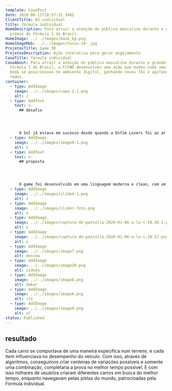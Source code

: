 ```yaml
---
template: CasePost
date: 2020-06-11T18:57:31.348Z
ClientTitle: 02.individual
title: fórmula individual
HomeDescription: Para atrair a atenção do público masculino durante o grande
  prêmio de Fórmula 1 do Brasil.
HomeImage: ../../images/base_bg.png
HomeImageMob: ../../images/torus-19-.jpg
ProjetosTitle: Game 3D
ProjetosDescription: Ação interativa para gerar engajamento
CaseTitle: fórmula individual
CaseAbout: Para atrair a atenção do público masculino durante o grande prêmio de
  Fórmula 1 do Brasil, a F/FWD desenvolveu uma ação que mudou como uma marca de
  moda se posicionava no ambiente digital, ganhando novos fãs e agitando as
  redes.
container:
  - type: AddImage
    image: ../../images/capa-2-1.png
    alt: z
  - type: AddText
    text: >-
      ## desafio




      O Sol já estava em sucesso desde quando a Enfim Lovers foi ao ar e – por que não? – às estrelas, já que essa ação foi idealizada para engajar ainda mais o público-alvo da marca ao seu lifestyle místico e vibe boa, através de um teste on-line para descobrir a combinação astrológica do participante e o seu amor/crush!
  - type: AddImage
    image: ../../images/image9-1.png
    alt: x
  - type: AddText
    text: >-
      ## proposta




      O game foi desenvolvido em uma linguagem moderna e clean, com um conceito "low poly" e um design refinado. Foram re-criadas 5 grandes cidades do mundo, cada uma com diferentes características geográficas. O conceito do game desafiava o usuário a montar um carro específico, com inúmeras variáveis como pneu, combustivel e outros acessórios.
  - type: AddImage
    image: ../../images/slide4-1.png
    alt: x
  - type: AddImage
    image: ../../images/slider-foto.png
    alt: x
  - type: AddImage
    image: ../../images/captura-de-pantalla-2020-01-06-a-la-s-20.56-1.png
    alt: x
  - type: AddImage
    image: ../../images/captura-de-pantalla-2020-01-06-a-la-s-20.57.png
    alt: x
  - type: AddImage
    image: ../../images/image7.png
    alt: moscow
  - type: AddImage
    image: ../../images/image10.png
    alt: sidney
  - type: AddImage
    image: ../../images/image8.png
    alt: dakar
  - type: AddImage
    image: ../../images/image6.png
    alt: rio
  - type: AddImage
    image: ../../images/image9.png
    alt: sf
status: Published
---
```

## resultado



Cada carro se comportava de uma maneira específica num terreno, e cada item influenciava no desempenho do veículo. Com isso, através de algoritmos, conseguimos criar centenas de variações possíveis e somente uma combinação, completaria a prova no melhor tempo possível. E com isso milhares de usuários criaram diferentes carros em busca do melhor tempo, enquanto navegavam pelas pistas do mundo, patrocinadas pela Fórmula Individual.